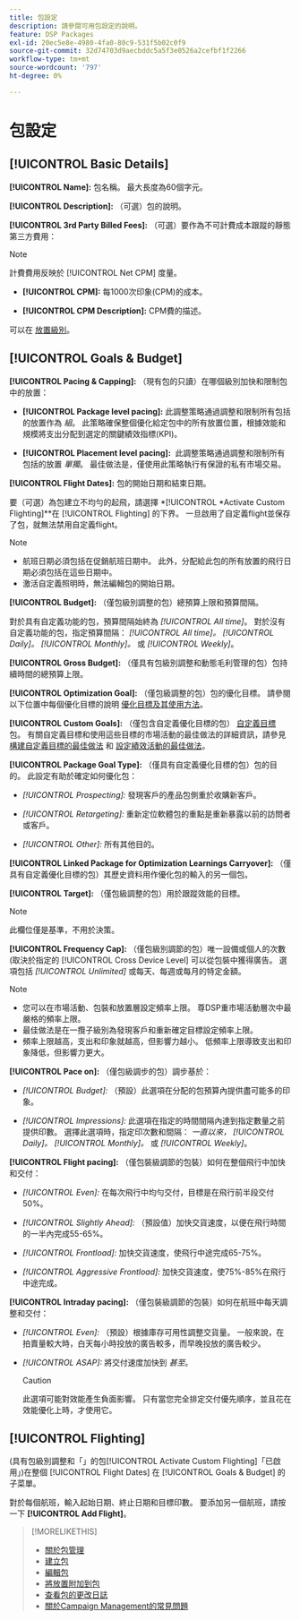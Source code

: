 ```yaml
---
title: 包設定
description: 請參閱可用包設定的說明。
feature: DSP Packages
exl-id: 20ec5e8e-4980-4fa0-80c9-531f5b02c0f9
source-git-commit: 32d74703d9aecbddc5a5f3e0526a2cefbf1f2266
workflow-type: tm+mt
source-wordcount: '797'
ht-degree: 0%

---
```


# 包設定

## [!UICONTROL Basic Details]

**[!UICONTROL Name]:** 包名稱。 最大長度為60個字元。

**[!UICONTROL Description]:** （可選）包的說明。

**[!UICONTROL 3rd Party Billed Fees]:** （可選）要作為不可計費成本跟蹤的靜態第三方費用：

>[!NOTE]
>
>計費費用反映於 [!UICONTROL Net CPM] 度量。
* **[!UICONTROL CPM]:** 每1000次印象(CPM)的成本。

* **[!UICONTROL CPM Description]:** CPM費的描述。

可以在 [放置級別](/help/dsp/campaign-management/placements/placement-settings.md)。

## [!UICONTROL Goals & Budget]

**[!UICONTROL Pacing & Capping]:** （現有包的只讀）在哪個級別加快和限制包中的放置：

* **[!UICONTROL Package level pacing]:** 此調整策略通過調整和限制所有包括的放置作為 *組*。 此策略確保整個優化給定包中的所有放置位置，根據效能和規模將支出分配到選定的關鍵績效指標(KPI)。

* **[!UICONTROL Placement level pacing]:**  此調整策略通過調整和限制所有包括的放置 *單獨*。 最佳做法是，僅使用此策略執行有保證的私有市場交易。

**[!UICONTROL Flight Dates]:** 包的開始日期和結束日期。

要（可選）為包建立不均勻的起飛，請選擇 *[!UICONTROL *Activate Custom Flighting]**在 [!UICONTROL Flighting] 的下界。 一旦啟用了自定義flight並保存了包，就無法禁用自定義flight。

>[!NOTE]
>
>* 航班日期必須包括在促銷航班日期中。 此外，分配給此包的所有放置的飛行日期必須包括在這些日期中。
> * 激活自定義照明時，無法編輯包的開始日期。


**[!UICONTROL Budget]:** （僅包級別調整的包）總預算上限和預算間隔。

對於具有自定義功能的包，預算間隔始終為 *[!UICONTROL All time]*。 對於沒有自定義功能的包，指定預算間隔： *[!UICONTROL All time]。* *[!UICONTROL Daily]。* *[!UICONTROL Monthly]。* 或 *[!UICONTROL Weekly]*。

**[!UICONTROL Gross Budget]:** （僅具有包級別調整和動態毛利管理的包）包持續時間的總預算上限。

**[!UICONTROL Optimization Goal]:** （僅包級調整的包）包的優化目標。 請參閱以下位置中每個優化目標的說明 [優化目標及其使用方法](/help/dsp/optimization/optimization-goals.md)。

**[!UICONTROL Custom Goals]:** （僅包含自定義優化目標的包） [自定義目標](/help/dsp/optimization/custom-goal-about.md) 包。 有關自定義目標和使用這些目標的市場活動的最佳做法的詳細資訊，請參見  [構建自定義目標的最佳做法](/help/dsp/optimization/custom-goal-best-practices.md) 和 [設定績效活動的最佳做法](/help/dsp/optimization/campaign-best-practices-performance.md)。

**[!UICONTROL Package Goal Type]:** （僅具有自定義優化目標的包）包的目的。 此設定有助於確定如何優化包：

* *[!UICONTROL Prospecting]:* 發現客戶的產品包側重於收購新客戶。

* *[!UICONTROL Retargeting]:* 重新定位軟體包的重點是重新暴露以前的訪問者或客戶。

* *[!UICONTROL Other]:* 所有其他目的。

**[!UICONTROL Linked Package for Optimization Learnings Carryover]:** （僅具有自定義優化目標的包）其歷史資料用作優化包的輸入的另一個包。

**[!UICONTROL Target]:** （僅包級調整的包）用於跟蹤效能的目標。

>[!NOTE]
>
>此欄位僅是基準，不用於決策。

**[!UICONTROL Frequency Cap]:** （僅包級別調節的包）唯一設備或個人的次數(取決於指定的 [!UICONTROL Cross Device Level] 可以從包裝中獲得廣告。 選項包括 *[!UICONTROL Unlimited]* 或每天、每週或每月的特定金額。

>[!NOTE]
>
>* 您可以在市場活動、包裝和放置層設定頻率上限。 尊DSP重市場活動層次中最嚴格的頻率上限。
>* 最佳做法是在一攬子級別為發現客戶和重新確定目標設定頻率上限。
> * 頻率上限越高，支出和印象就越高，但影響力越小。 低頻率上限導致支出和印象降低，但影響力更大。


**[!UICONTROL Pace on]:** （僅包級調步的包）調步基於：

* *[!UICONTROL Budget]:* （預設）此選項在分配的包預算內提供盡可能多的印象。

* *[!UICONTROL Impressions]:* 此選項在指定的時間間隔內達到指定數量之前提供印數。 選擇此選項時，指定印次數和間隔： *一直以來，* *[!UICONTROL Daily]。* *[!UICONTROL Monthly]。* 或 *[!UICONTROL Weekly]*。

**[!UICONTROL Flight pacing]:** （僅包裝級調節的包裝）如何在整個飛行中加快和交付：

* *[!UICONTROL Even]:* 在每次飛行中均勻交付，目標是在飛行前半段交付50%。

* *[!UICONTROL Slightly Ahead]:* （預設值）加快交貨速度，以便在飛行時間的一半內完成55-65%。

* *[!UICONTROL Frontload]:* 加快交貨速度，使飛行中途完成65-75%。

* *[!UICONTROL Aggressive Frontload]:* 加快交貨速度，使75%-85%在飛行中途完成。

**[!UICONTROL Intraday pacing]:** （僅包裝級調節的包裝）如何在航班中每天調整和交付：

* *[!UICONTROL Even]:* （預設）根據庫存可用性調整交貨量。 一般來說，在拍賣量較大時，白天每小時投放的廣告較多，而早晚投放的廣告較少。

* *[!UICONTROL ASAP]:* 將交付速度加快到 *甚至*。

   >[!CAUTION]
   >
   >此選項可能對效能產生負面影響。 只有當您完全排定交付優先順序，並且花在效能優化上時，才使用它。

## [!UICONTROL Flighting]

(具有包級別調整和「」的包[!UICONTROL Activate Custom Flighting]「已啟用」)在整個 [!UICONTROL Flight Dates] 在 [!UICONTROL Goals & Budget] 的子菜單。

對於每個航班，輸入起始日期、終止日期和目標印數。 要添加另一個航班，請按一下 **[!UICONTROL Add Flight]**。

>[!MORELIKETHIS]
>
>* [關於包管理](package-about.md)
>* [建立包](package-create.md)
>* [編輯包](package-edit.md)
>* [將放置附加到包](package-attach-placement.md)
>* [查看包的更改日誌](package-change-log.md)
>* [關於Campaign Management的常見問題](/help/dsp/campaign-management/faq-campaign-management.md)

